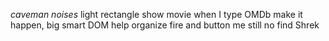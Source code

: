 *caveman noises*
light rectangle show movie when I type
OMDb make it happen, big smart
DOM help organize fire and button
me still no find Shrek
